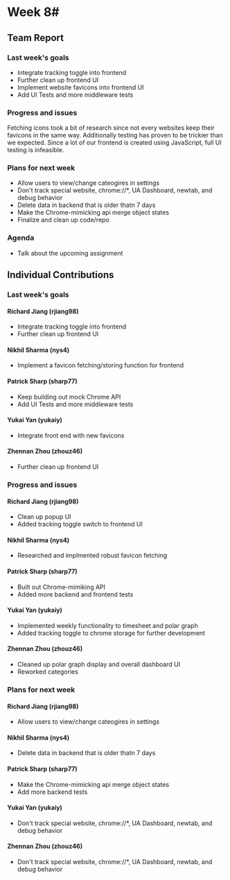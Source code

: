 # Week 8#

## Team Report

### Last week's goals
- Integrate tracking toggle into frontend
- Further clean up frontend UI
- Implement website favicons into frontend UI
- Add UI Tests and more middleware tests

### Progress and issues
Fetching icons took a bit of research since not every websites keep their favicons in the same way. Additionally testing has proven to be trickier than we expected. Since a lot of our frontend is created using JavaScript, full UI testing is infeasible.

### Plans for next week
- Allow users to view/change cateogires in settings
- Don't track special website, chrome://*, UA Dashboard, newtab, and debug behavior
- Delete data in backend that is older thatn 7 days
- Make the Chrome-mimicking api merge object states
- Finalize and clean up code/repo

### Agenda
- Talk about the upcoming assignment


## Individual Contributions

### Last week's goals

#### Richard Jiang (rjiang98)
- Integrate tracking toggle into frontend
- Further clean up frontend UI

#### Nikhil Sharma (nys4)
- Implement a favicon fetching/storing function for frontend

#### Patrick Sharp (sharp77)
- Keep building out mock Chrome API
- Add UI Tests and more middleware tests

#### Yukai Yan (yukaiy)
- Integrate front end with new favicons

#### Zhennan Zhou (zhouz46)
- Further clean up frontend UI

### Progress and issues

#### Richard Jiang (rjiang98)
- Clean up popup UI
- Added tracking toggle switch to frontend UI

#### Nikhil Sharma (nys4)
- Researched and implmented robust favicon fetching

#### Patrick Sharp (sharp77)
- Built out Chrome-mimiking API
- Added more backend and frontend tests

#### Yukai Yan (yukaiy)
- Implemented weekly functionality to timesheet and polar graph
- Added tracking toggle to chrome storage for further development

#### Zhennan Zhou (zhouz46)
- Cleaned up polar graph display and overall dashboard UI
- Reworked categories

### Plans for next week

#### Richard Jiang (rjiang98)
- Allow users to view/change cateogires in settings

#### Nikhil Sharma (nys4)
- Delete data in backend that is older thatn 7 days

#### Patrick Sharp (sharp77)
- Make the Chrome-mimicking api merge object states
- Add more backend tests

#### Yukai Yan (yukaiy)
- Don't track special website, chrome://*, UA Dashboard, newtab, and debug behavior

#### Zhennan Zhou (zhouz46)
- Don't track special website, chrome://*, UA Dashboard, newtab, and debug behavior
